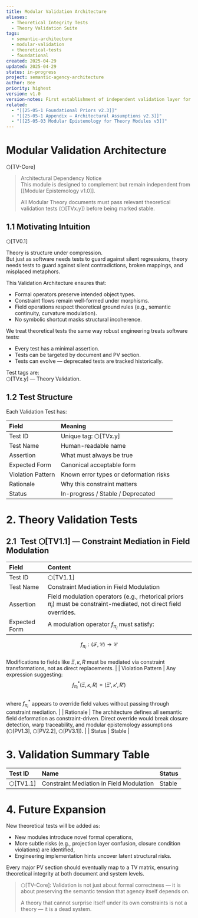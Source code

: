 ```yaml
---
title: Modular Validation Architecture
aliases:
  - Theoretical Integrity Tests
  - Theory Validation Suite
tags:
  - semantic-architecture
  - modular-validation
  - theoretical-tests
  - foundational
created: 2025-04-29
updated: 2025-04-29
status: in-progress
project: semantic-agency-architecture
author: Bee
priority: highest
version: v1.0
version-notes: First establishment of independent validation layer for theoretical integrity. Defines test tagging, structure, and first tests.
related:
  - "[[25-05-1 Foundational Priors v2.3]]"
  - "[[25-05-1 Appendix – Architectural Assumptions v2.3]]"
  - "[[25-05-03 Modular Epistemology for Theory Modules v3]]"
---
```


# Modular Validation Architecture
⬡[TV-Core]

> Architectural Dependency Notice  
> This module is designed to complement but remain independent from [[Modular Epistemology v1.0]].
>  
> All Modular Theory documents must pass relevant theoretical validation tests (⬡[TVx.y]) before being marked stable.

## 1.1 Motivating Intuition 
⬡[TV0.1]

Theory is structure under compression.  
But just as software needs tests to guard against silent regressions, theory needs tests to guard against silent contradictions, broken mappings, and misplaced metaphors.

This Validation Architecture ensures that:
- Formal operators preserve intended object types.
- Constraint flows remain well-formed under morphisms.
- Field operations respect theoretical ground rules (e.g., semantic continuity, curvature modulation).
- No symbolic shortcut masks structural incoherence.

We treat theoretical tests the same way robust engineering treats software tests:  
- Every test has a minimal assertion.
- Tests can be targeted by document and PV section.
- Tests can evolve — deprecated tests are tracked historically.

Test tags are:  
⬡[TVx.y] — Theory Validation.


## 1.2 Test Structure

Each Validation Test has:

| Field | Meaning |
|:---|:---|
| Test ID | Unique tag: ⬡[TVx.y] |
| Test Name | Human-readable name |
| Assertion | What must always be true |
| Expected Form | Canonical acceptable form |
| Violation Pattern | Known error types or deformation risks |
| Rationale | Why this constraint matters |
| Status | In-progress / Stable / Deprecated |



# 2. Theory Validation Tests



## 2.1 Test ⬡[TV1.1] — Constraint Mediation in Field Modulation

| Field | Content |
|:---|:---|
| Test ID | ⬡[TV1.1] |
| Test Name | Constraint Mediation in Field Modulation |
| Assertion | Field modulation operators (e.g., rhetorical priors $\pi_i$) must be constraint-mediated, not direct field overrides. |
| Expected Form | A modulation operator $f_{\pi_i}$ must satisfy:  
$$
f_{\pi_i} : (\mathcal{F},\mathcal{C}) \to \mathcal{C}
$$  
Modifications to fields like $\Xi, \kappa, R$ must be mediated via constraint transformations, not as direct replacements. |
| Violation Pattern | Any expression suggesting:  
$$
f_{\pi_i}^*(\Xi, \kappa, R) = (\Xi', \kappa', R')
$$  
where $f_{\pi_i}^*$ appears to override field values without passing through constraint mediation. |
| Rationale | The architecture defines all semantic field deformation as constraint-driven. Direct override would break closure detection, warp traceability, and modular epistemology assumptions (⬡[PV1.3], ⬡[PV2.2], ⬡[PV3.1]). |
| Status | Stable |



# 3. Validation Summary Table

| Test ID | Name | Status |
|:---|:---|:---|
| ⬡[TV1.1] | Constraint Mediation in Field Modulation | Stable |

# 4. Future Expansion

New theoretical tests will be added as:
- New modules introduce novel formal operations,
- More subtle risks (e.g., projection layer confusion, closure condition violations) are identified,
- Engineering implementation hints uncover latent structural risks.

Every major PV section should eventually map to a TV matrix, ensuring theoretical integrity at both document and system levels.


> ⬡[TV-Core]: Validation is not just about formal correctness — it is about preserving the semantic tension that agency itself depends on.  
>  
> A theory that cannot surprise itself under its own constraints is not a theory — it is a dead system.

